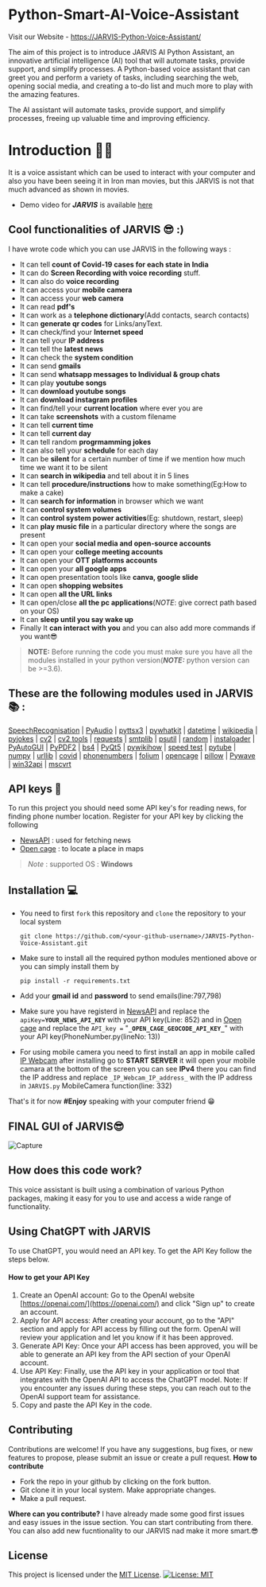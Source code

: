# Python-Smart-AI-Voice-Assistant
Visit our Website - [https://JARVIS-Python-Voice-Assistant/](https://harshit-raj-14.github.io/JARVIS-Python-Voice-Assistant/)

The aim of this project is to introduce JARVIS AI Python Assistant, an innovative artificial intelligence (AI) tool that will automate tasks, provide support, and simplify processes. A Python-based voice assistant that can greet you and perform a variety of tasks, including searching the web, opening social media, and creating a to-do list and much more to play with the amazing features.

The AI assistant will automate tasks, provide support, and simplify processes, freeing up valuable time and improving efficiency. 

# Introduction 👨‍💻
It is a voice assistant which can be used to interact with your computer and also you have been seeing it in Iron man movies, but this JARVIS is not that much advanced as shown in movies. 

- Demo video for ***JARVIS*** is available [here](https://youtu.be/SjwXXjhMQWs)

## Cool functionalities of JARVIS 😎 :)

I have wrote code which you can use JARVIS in the following ways :

- It can tell **count of Covid-19 cases for each state in India**
- It can do **Screen Recording with voice recording** stuff.
- It can also do **voice recording**
- It can access your **mobile camera**
- It can access your **web camera**
- It can read **pdf's**
- It can work as a **telephone dictionary**(Add contacts, search contacts)
- It can **generate qr codes** for Links/anyText.
- It can check/find your **Internet speed**
- It can tell your **IP address**
- It can tell the **latest news**
- It can check the **system condition**
- It can send **gmails**
- It can send **whatsapp messages to Individual & group chats**
- It can play **youtube songs**
- It can **download youtube songs** 
- It can **download instagram profiles**
- It can find/tell your **current location** where ever you are
- It can take **screenshots** with a custom filename 
- It can tell **current time**
- It can tell **current day**
- It can tell random **progrmamming jokes**
- It can also tell your **schedule** for each day
- It can be **silent** for a certain number of time if we mention how much time we want it to be silent
- It can **search in wikipedia** and tell about it in 5 lines
- It can tell **procedure/instructions** how to make something(Eg:How to make a cake)
- It can **search for information** in browser which we want
- It can **control system volumes**
- It can **control system power activities**(Eg: shutdown, restart, sleep)
- It can **play music file** in a particular directory where the songs are present
- It can open your **social media and open-source accounts**
- It can open your **college meeting accounts**
- It can open your **OTT platforms accounts**
- It can open your **all google apps**
- It can open presentation tools like **canva, google slide**
- It can open **shopping websites**
- It can open **all the URL links**
- It can open/close **all the pc applications**(*NOTE*: give correct path based on your OS)
- It can **sleep until you say wake up**
- Finally It **can interact with you** and you can also add more commands if you want😎

> **NOTE:** Before running the code you must make sure you have all the modules installed in your python version(***NOTE:*** python version can be >=3.6).

## These are the following modules used in JARVIS📚 :

[SpeechRecognisation](https://pypi.org/project/SpeechRecognition/) | [PyAudio](https://pypi.org/project/PyAudio/) | [pyttsx3](https://pypi.org/project/pyttsx3/) | [pywhatkit](https://pypi.org/project/pywhatkit/) | [datetime](https://pypi.org/project/DateTime/) | [wikipedia](https://pypi.org/project/wikipedia/) | [pyjokes](https://pypi.org/project/pyjokes/) | [cv2](https://pypi.org/project/opencv-python/) | [cv2 tools](https://pypi.org/project/cv2-tools/) | [requests](https://pypi.org/project/requests/) | [smtplib](https://pypi.org/project/secure-smtplib/) | [psutil](https://pypi.org/project/psutil/) | [random](https://pypi.org/project/random2/) | [instaloader](https://pypi.org/project/instaloader/) | [PyAutoGUI](https://pypi.org/project/PyAutoGUI/) | [PyPDF2](https://pypi.org/project/PyPDF2/) | [bs4](https://pypi.org/project/bs4/) | [PyQt5](https://pypi.org/project/PyQt5-Qt5/) | [pywikihow](https://pypi.org/project/pywikihow/) | [speed test](https://pypi.org/project/speedtest-cli/) | [pytube](https://pypi.org/project/pytube/) | [numpy](https://pypi.org/project/numpy/) | [urllib](https://pypi.org/project/urllib3/) | [covid](https://pypi.org/project/covid-india/) | [phonenumbers](https://pypi.org/project/phonenumbers/) | [folium](https://pypi.org/project/folium/) | [opencage](https://pypi.org/project/opencage/) | [pillow](https://pypi.org/project/Pillow/) | [Pywave](https://pypi.org/project/PyWave/) | [win32api](https://pypi.org/project/pywin32/) | [mscvrt](https://docs.python.org/dev/library/msvcrt.html#msvcrt.kbhit)

## API keys 🔑
To run this project you should need some API key's for reading news, for finding phone number location. Register for your API key by clicking the following
- [NewsAPI](https://newsapi.org/) : used for fetching news
- [Open cage](https://opencagedata.com/) : to locate a place in maps

> *Note* : supported OS : **Windows**

## Installation 💻
- You need to first ```fork``` this repository and ```clone``` the repository to your local system 

    ```git clone https://github.com/<your-github-username>/JARVIS-Python-Voice-Assistant.git```
- Make sure to install all the required python modules mentioned above or you can simply install them by 

    ```pip install -r requirements.txt```

- Add your **gmail id** and **password** to send emails(line:797,798)
- Make sure you have registerd in [NewsAPI](https://newsapi.org/) and replace the ```apiKey=```**```YOUR_NEWS_API_KEY```** with your API key(Line: 852) and in [Open cage](https://opencagedata.com/) and replace the ```API_key =``` "**```_OPEN_CAGE_GEOCODE_API_KEY_```**" with your API key(PhoneNumber.py(lineNo: 13))
- For using mobile camera you need to first install an app in mobile called [IP Webcam](https://play.google.com/store/apps/details?id=com.pas.webcam&hl=en_US&gl=US) after installing go to **START SERVER** it will open your mobile camara at the bottom of the screen you can see **IPv4** there you can find the IP address and replace ```_IP_Webcam_IP_address_``` with the IP address in ```JARVIS.py``` MobileCamera function(line: 332)

That's it for now **#Enjoy** speaking with your computer friend 😁

## FINAL GUI of JARVIS😎

![Capture](https://user-images.githubusercontent.com/98808802/221436409-5b62f953-4142-47ea-b71d-82bf143df5bd.JPG)


## How does this code work?
This voice assistant is built using a combination of various Python packages, making it easy for you to use and access a wide range of functionality.


## Using ChatGPT with JARVIS
To use ChatGPT, you would need an API key. To get the API Key follow the steps below.

#### How to get your API Key
1. Create an OpenAI account: Go to the OpenAI website [https://openai.com/](https://openai.com/) and click "Sign up" to create an account.
2. Apply for API access: After creating your account, go to the "API" section and apply for API access by filling out the form. OpenAI will review your application and let you know if it has been approved.
3. Generate API Key: Once your API access has been approved, you will be able to generate an API key from the API section of your OpenAI account.
4. Use API Key: Finally, use the API key in your application or tool that integrates with the OpenAI API to access the ChatGPT model.
Note: If you encounter any issues during these steps, you can reach out to the OpenAI support team for assistance.
5. Copy and paste the API Key in the code.


## Contributing

Contributions are welcome! If you have any suggestions, bug fixes, or new features to propose, please submit an issue or create a pull request.
**How to contribute**

* Fork the repo in your github by clicking on the fork button.
* Git clone it in your local system. Make appropriate changes.
* Make a pull request.

**Where can you contribute?**
I have already made some good first issues and easy issues in the issue section. You can start contributing from there. You can also add new fucntionality to our JARVIS nad make it more smart.😎

## License

This project is licensed under the [MIT License](LICENSE).    [![License: MIT](https://img.shields.io/badge/License-MIT-yellow.svg)](https://opensource.org/licenses/MIT)


